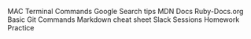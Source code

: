 MAC Terminal Commands
Google Search tips
MDN Docs
Ruby-Docs.org
Basic Git Commands
Markdown cheat sheet
Slack
Sessions
Homework
Practice
